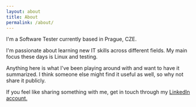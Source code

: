 ```yaml
---
layout: about
title: About
permalink: /about/
---
```


I'm a Software Tester currently based in Prague, CZE.

I'm passionate about learning new IT skills across different fields. My main focus these days is Linux and testing.

Anything here is what I've been playing around with and want to have it summarized. I think someone else might find it useful as well, 
so why not share it publicly.

If you feel like sharing something with me, get in touch through my [LinkedIn account.](https://www.linkedin.com/in/pavelsaman/)
